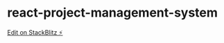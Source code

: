 # react-project-management-system

[Edit on StackBlitz ⚡️](https://stackblitz.com/edit/react-project-management-system)